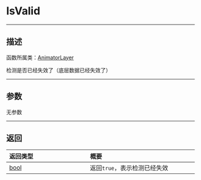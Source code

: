 # IsValid
-----------------------------------------------------------------------------------------
## 描述

函数所属类：[AnimatorLayer](/Api/Class/Animation/SandboxAnimatorLayer.md)

检测是否已经失效了（底层数据已经失效了）

-----------------------------------------------------------------------------------------
## 参数

无参数

-----------------------------------------------------------------------------------------
## 返回

|<div style="width:200px">**返回类型**</div>|<div style="width:800px">**概要**</div>|
|:---|:---|
|[bool](/Api/DataType/Bool.md)|返回`true`，表示检测已经失效|
